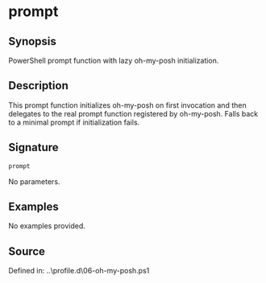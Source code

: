 # prompt

## Synopsis

PowerShell prompt function with lazy oh-my-posh initialization.

## Description

This prompt function initializes oh-my-posh on first invocation and then
        delegates to the real prompt function registered by oh-my-posh. Falls back
        to a minimal prompt if initialization fails.

## Signature

```powershell
prompt
```

No parameters.

## Examples

No examples provided.

## Source

Defined in: ..\profile.d\06-oh-my-posh.ps1
